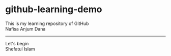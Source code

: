 # github-learning-demo
This is my learning repository of GitHub
<br>
Nafisa Anjum Dana
<hr>
Let's begin
<br>
Shefatul Islam